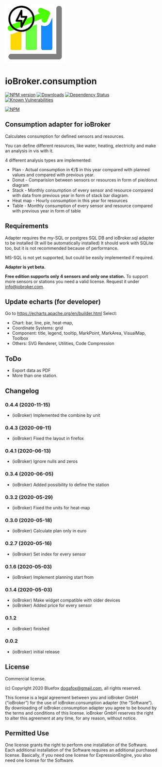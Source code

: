 ![Logo](admin/consumption.png)
# ioBroker.consumption

[![NPM version](http://img.shields.io/npm/v/iobroker.consumption.svg)](https://www.npmjs.com/package/iobroker.consumption)
[![Downloads](https://img.shields.io/npm/dm/iobroker.consumption.svg)](https://www.npmjs.com/package/iobroker.consumption)
[![Dependency Status](https://img.shields.io/david/bluefox/iobroker.consumption.svg)](https://david-dm.org/bluefox/iobroker.consumption)
[![Known Vulnerabilities](https://snyk.io/test/github/bluefox/ioBroker.consumption/badge.svg)](https://snyk.io/test/github/bluefox/ioBroker.consumption)

[![NPM](https://nodei.co/npm/iobroker.consumption.png?downloads=true)](https://nodei.co/npm/iobroker.consumption/)

## Consumption adapter for ioBroker
Calculates consumption for defined sensors and resources.

You can define different resources, like water, heating, electricity and make an analysis in vis with it.

4 different analysis types are implemented:
- Plan - Actual consumption in €/$ in this year compared with planned values and compared with previous year.
- Donut - Comparision between sensors or resources in form of pie/donut diagram
- Stack - Monthly consumption of every sensor and resource compared with data from previous year in form of stack bar diagram.
- Heat map - Hourly consumption in this year for resources 
- Table - Monthly consumption of every sensor and resource compared with previous year in form of table  

## Requirements
Adapter requires the my-SQL or postgres SQL DB and ioBroker.sql adapter to be installed (It will be automatically installed)
It should work with SQLite too, but it is not recommended because of performance.
 
MS-SQL is not yet supported, but could be easily implemented if required. 

**Adapter is yet beta.**
    
**Free edition supports only 4 sensors and only one station.** 
To support more sensors or stations you need a valid license. Request it under info@iobroker.com.   
    
## Update echarts (for developer)
Go to https://echarts.apache.org/en/builder.html
Select:
- Chart: bar, line, pie, heat-map, 
- Coordinate Systems: grid
- Component: title, legend, tooltip, MarkPoint, MarkArea, VisualMap, Toolbox
- Others: SVG Renderer, Utilities, Code Compression

## ToDo
- Export data as PDF
- More than one station.

## Changelog
### 0.4.4 (2020-11-15)
* (ioBroker) Implemented the combine by unit

### 0.4.3 (2020-09-11)
* (ioBroker) Fixed the layout in firefox

### 0.4.1 (2020-06-13)
* (ioBroker) Ignore nulls and zeros

### 0.3.4 (2020-06-05)
* (ioBroker) Added possibility to define the station

### 0.3.2 (2020-05-29)
* (ioBroker) Fixed the units for heat-map

### 0.3.0 (2020-05-18)
* (ioBroker) Calculate plan only in euro

### 0.2.7 (2020-05-16)
* (ioBroker) Set index for every sensor

### 0.1.6 (2020-05-03)
* (ioBroker) Implement planning start from 

### 0.1.4 (2020-05-03)
* (ioBroker) Make widget compatible with older devices
* (ioBroker) Added price for every sensor

### 0.1.2
* (ioBroker) finished

### 0.0.2
* (ioBroker) initial release

## License

Commercial license.

(c) Copyright 2020 Bluefox <dogafox@gmail.com>, all rights reserved.

This license is a legal agreement between you and ioBroker GmbH (“ioBroker”) for the use of ioBroker.consumption adapter (the “Software”).
By downloading of ioBroker.consumption adapter you agree to be bound by the terms and conditions of this license.
ioBroker GmbH reserves the right to alter this agreement at any time, for any reason, without notice.

## Permitted Use
One license grants the right to perform one installation of the Software.
Each additional installation of the Software requires an additional purchased license.
Basically, if you need one license for ExpressionEngine, you also need one license for the Software.
